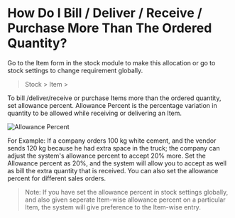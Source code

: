 # How Do I Bill / Deliver / Receive / Purchase More Than The Ordered Quantity?

Go to the Item form in the stock module to make this allocation or go to stock settings to change requirement globally.

> Stock > Item > 

To bill /deliver/receive or purchase Items more than the ordered quantity, set allowance percent. Allowance Percent is the percentage variation in quantity to be allowed while receiving or delivering an Item.

![Allowance Percent](/assets/frappe_io/images/erpnext/faq-allowance-percent.png)

For Example: If a company orders 100 kg white cement, and the vendor sends 120 kg because he had extra space in the truck; the company can adjust the system's allowance percent to accept 20% more. Set the Allowance percent as 20%, and the system will allow you to accept as well as bill the extra quantity that is received. You can also set the allowance percent for different sales orders.

> Note: If you have set the allowance percent in stock settings globally, and also given seperate Item-wise allowance percent on a particular Item, the system will give preference to the Item-wise entry.